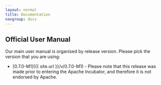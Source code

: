 ```yaml
---
layout: normal
title: Documentation
navgroup: docs
---
```


## Official User Manual

Our main user manual is organised by release version. Please pick the version that you are using:

- [0.7.0-M1]({{ site.url }}/v/0.7.0-M1) -
  Please note that this release was made prior to entering the Apache Incubator,
  and therefore it is not endorsed by Apache.
